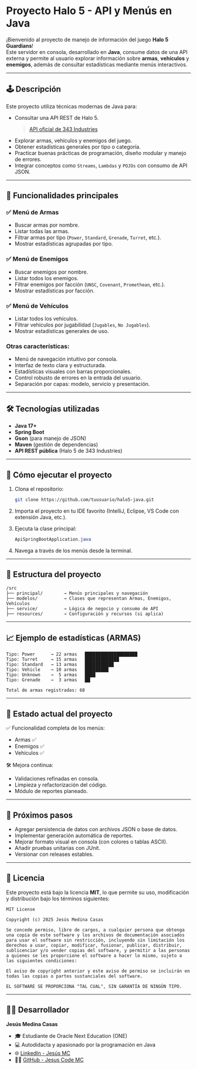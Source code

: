 # Proyecto Halo 5 - API y Menús en Java

¡Bienvenido al proyecto de manejo de información del juego **Halo 5 Guardians**!  
Este servidor en consola, desarrollado en **Java**, consume datos de una API externa y permite al usuario explorar información sobre **armas**, **vehículos** y **enemigos**, además de consultar estadísticas mediante menús interactivos.

---

## 🕹️ Descripción

Este proyecto utiliza técnicas modernas de Java para:

- Consultar una API REST de Halo 5.
  > [API oficial de 343 Industries](https://developer.haloapi.com/)
- Explorar armas, vehículos y enemigos del juego.
- Obtener estadísticas generales por tipo o categoría.
- Practicar buenas prácticas de programación, diseño modular y manejo de errores.
- Integrar conceptos como `Streams`, `Lambdas` y `POJOs` con consumo de API JSON.

---

## 📌 Funcionalidades principales

### ✅ Menú de Armas
- Buscar armas por nombre.
- Listar todas las armas.
- Filtrar armas por tipo (`Power`, `Standard`, `Grenade`, `Turret`, etc.).
- Mostrar estadísticas agrupadas por tipo.

### ✅ Menú de Enemigos
- Buscar enemigos por nombre.
- Listar todos los enemigos.
- Filtrar enemigos por facción (`UNSC`, `Covenant`, `Promethean`, etc.).
- Mostrar estadísticas por facción.

### ✅ Menú de Vehículos
- Listar todos los vehículos.
- Filtrar vehículos por jugabilidad (`Jugables`, `No Jugables`).
- Mostrar estadísticas generales de uso.

### Otras características:
- Menú de navegación intuitivo por consola.
- Interfaz de texto clara y estructurada.
- Estadísticas visuales con barras proporcionales.
- Control robusto de errores en la entrada del usuario.
- Separación por capas: modelo, servicio y presentación.

---

## 🛠️ Tecnologías utilizadas

- **Java 17+**
- **Spring Boot**
- **Gson** (para manejo de JSON)
- **Maven** (gestión de dependencias)
- **API REST pública** (Halo 5 de 343 Industries)

---

## 🚀 Cómo ejecutar el proyecto

1. Clona el repositorio:

   ```bash
   git clone https://github.com/tuusuario/halo5-java.git
   ```

2. Importa el proyecto en tu IDE favorito (IntelliJ, Eclipse, VS Code con extensión Java, etc.).

3. Ejecuta la clase principal:

   ```java
   ApiSpringBootApplication.java
   ```

4. Navega a través de los menús desde la terminal.

---

## 🧱 Estructura del proyecto

```
/src
├── principal/        → Menús principales y navegación
├── modelos/          → Clases que representan Armas, Enemigos, Vehículos
├── service/          → Lógica de negocio y consumo de API
├── resources/        → Configuración y recursos (si aplica)
```

---

## 📈 Ejemplo de estadísticas (ARMAS)

```
Tipo: Power      → 22 armas   ████████████████████
Tipo: Turret     → 15 armas   █████████████
Tipo: Standard   → 13 armas   ███████████
Tipo: Vehicle    → 10 armas   █████████
Tipo: Unknown    →  5 armas   ████
Tipo: Grenade    →  3 armas   ██

Total de armas registradas: 68
```

---

## 📅 Estado actual del proyecto

✅ Funcionalidad completa de los menús:
- Armas ✅
- Enemigos ✅
- Vehículos ✅

🛠️ Mejora continua:
- Validaciones refinadas en consola.
- Limpieza y refactorización del código.
- Módulo de reportes planeado.

---

## 📌 Próximos pasos

- Agregar persistencia de datos con archivos JSON o base de datos.
- Implementar generación automática de reportes.
- Mejorar formato visual en consola (con colores o tablas ASCII).
- Añadir pruebas unitarias con JUnit.
- Versionar con releases estables.

---

## 📄 Licencia

Este proyecto está bajo la licencia **MIT**, lo que permite su uso, modificación y distribución bajo los términos siguientes:

```text
MIT License

Copyright (c) 2025 Jesús Medina Casas

Se concede permiso, libre de cargos, a cualquier persona que obtenga una copia de este software y los archivos de documentación asociados para usar el software sin restricción, incluyendo sin limitación los derechos a usar, copiar, modificar, fusionar, publicar, distribuir, sublicenciar y/o vender copias del software, y permitir a las personas a quienes se les proporcione el software a hacer lo mismo, sujeto a las siguientes condiciones:

El aviso de copyright anterior y este aviso de permiso se incluirán en todas las copias o partes sustanciales del software.

EL SOFTWARE SE PROPORCIONA "TAL CUAL", SIN GARANTÍA DE NINGÚN TIPO.
```

---

## 👨‍💻 Desarrollador

**Jesús Medina Casas**

- 🎓 Estudiante de Oracle Next Education (ONE)
- 💻 Autodidacta y apasionado por la programación en Java
- 🌐 [LinkedIn - Jesús MC](https://www.linkedin.com/in/jesus-medina-casas/)
- 🧑‍💻 [GitHub - Jesus Code MC](https://github.com/chuyBigger)

